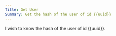 ```yaml
---
Title: Get User
Summary: Get the hash of the user of id {{uuid}}
---
```


I wish to know the hash of the user of id {{uuid}}.
